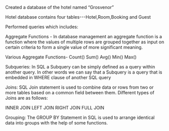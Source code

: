 Created a database of the hotel named “Grosvenor”

Hotel database contains four tables---Hotel,Room,Booking and Guest

Performed queries which includes:

Aggregate Functions - In database management an aggregate function is a function where the values of multiple rows are grouped together as input on certain criteria to form a single value of more significant meaning.

Various Aggregate Functions- Count() Sum() Avg() Min() Max()

Subqueries: In SQL a Subquery can be simply defined as a query within another query. In other words we can say that a Subquery is a query that is embedded in WHERE clause of another SQL query

Joins: SQL Join statement is used to combine data or rows from two or more tables based on a common field between them. Different types of Joins are as follows: 

INNER JOIN
LEFT JOIN
RIGHT JOIN
FULL JOIN

Grouping: The GROUP BY Statement in SQL is used to arrange identical data into groups with the help of some functions.
